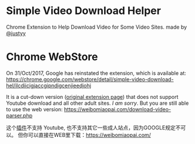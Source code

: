 # Simple Video Download Helper
Chrome Extension to Help Download Video for Some Video Sites. made by [@justyy](https://steemit.com/@justyy/)

# Chrome WebStore
On 31/Oct/2017, Google has reinstated the extension, which is available at: https://chrome.google.com/webstore/detail/simple-video-download-hel/ilcdiicigjaccgipndigcenjieedjohj

It is a cut-down version ([original extension page](https://weibomiaopai.com/chrome-extension/)) that does not support Youtube download and all other adult sites. *I am sorry*. But you are still able to use the web version:  https://weibomiaopai.com/download-video-parser.php

这个[插件](https://weibomiaopai.com/chrome/)不支持 Youtube, 也不支持其它一些成人站点，因为GOOGLE规定不可以。
但你可以直接在WEB里下载：https://weibomiaopai.com/


